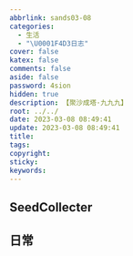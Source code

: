 ```yaml
---
abbrlink: sands03-08
categories:
  - 生活
  - "\U0001F4D3日志"
cover: false
katex: false
comments: false
aside: false
password: 4sion
hidden: true
description: 【聚沙成塔·九九九】
root: ../../
date: 2023-03-08 08:49:41
update: 2023-03-08 08:49:41
title:
tags:
copyright:
sticky:
keywords:
---
```


## SeedCollecter


## 日常